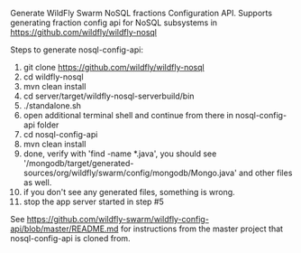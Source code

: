 Generate WildFly Swarm NoSQL fractions Configuration API.  Supports generating fraction config api for NoSQL subsystems in https://github.com/wildfly/wildfly-nosql

Steps to generate nosql-config-api:

1.  git clone https://github.com/wildfly/wildfly-nosql
2.  cd wildfly-nosql
3.  mvn clean install
4.  cd server/target/wildfly-nosql-serverbuild/bin
5.  ./standalone.sh
6.  open additional terminal shell and continue from there in nosql-config-api folder
7.  cd nosql-config-api
8.  mvn clean install
9.  done, verify with 'find -name *.java', you should see '/mongodb/target/generated-sources/org/wildfly/swarm/config/mongodb/Mongo.java' and other files as well.  
10. if you don't see any generated files, something is wrong.
11. stop the app server started in step #5

See https://github.com/wildfly-swarm/wildfly-config-api/blob/master/README.md for instructions from the master project that nosql-config-api is cloned from.

